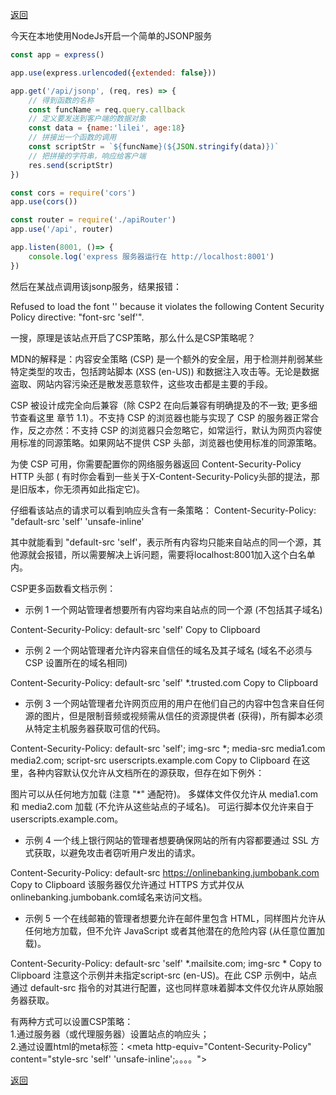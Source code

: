 [返回](./index.md)

今天在本地使用NodeJs开启一个简单的JSONP服务
```javascript
const app = express()

app.use(express.urlencoded({extended: false}))

app.get('/api/jsonp', (req, res) => {
    // 得到函数的名称
    const funcName = req.query.callback
    // 定义要发送到客户端的数据对象
    const data = {name:'lilei', age:18}
    // 拼接出一个函数的调用
    const scriptStr = `${funcName}(${JSON.stringify(data)})`
    // 把拼接的字符串，响应给客户端
    res.send(scriptStr)
})

const cors = require('cors')
app.use(cors())

const router = require('./apiRouter')
app.use('/api', router)

app.listen(8001, ()=> {
    console.log('express 服务器运行在 http://localhost:8001')
})
```

然后在某战点调用该jsonp服务，结果报错：

Refused to load the font '<URL>' because it violates the following Content Security Policy directive: "font-src 'self'".

一搜，原理是该站点开启了CSP策略，那么什么是CSP策略呢？

MDN的解释是：内容安全策略 (CSP) 是一个额外的安全层，用于检测并削弱某些特定类型的攻击，包括跨站脚本 (XSS (en-US)) 和数据注入攻击等。无论是数据盗取、网站内容污染还是散发恶意软件，这些攻击都是主要的手段。

CSP 被设计成完全向后兼容（除 CSP2 在向后兼容有明确提及的不一致; 更多细节查看这里 章节 1.1）。不支持 CSP 的浏览器也能与实现了 CSP 的服务器正常合作，反之亦然：不支持 CSP 的浏览器只会忽略它，如常运行，默认为网页内容使用标准的同源策略。如果网站不提供 CSP 头部，浏览器也使用标准的同源策略。

为使 CSP 可用，你需要配置你的网络服务器返回 Content-Security-Policy HTTP 头部 ( 有时你会看到一些关于X-Content-Security-Policy头部的提法，那是旧版本，你无须再如此指定它)。

仔细看该站点的请求可以看到响应头含有一条策略：
Content-Security-Policy: "default-src 'self' 'unsafe-inline'

其中就能看到 "default-src 'self'，表示所有内容均只能来自站点的同一个源，其他源就会报错，所以需要解决上诉问题，需要将localhost:8001加入这个白名单内。

CSP更多函数看文档示例：

- 示例 1
一个网站管理者想要所有内容均来自站点的同一个源 (不包括其子域名)

Content-Security-Policy: default-src 'self'
Copy to Clipboard
- 示例 2
一个网站管理者允许内容来自信任的域名及其子域名 (域名不必须与 CSP 设置所在的域名相同)

Content-Security-Policy: default-src 'self' *.trusted.com
Copy to Clipboard
- 示例 3
一个网站管理者允许网页应用的用户在他们自己的内容中包含来自任何源的图片，但是限制音频或视频需从信任的资源提供者 (获得)，所有脚本必须从特定主机服务器获取可信的代码。

Content-Security-Policy: default-src 'self'; img-src *; media-src media1.com media2.com; script-src userscripts.example.com
Copy to Clipboard
在这里，各种内容默认仅允许从文档所在的源获取，但存在如下例外：

图片可以从任何地方加载 (注意 "*" 通配符)。
多媒体文件仅允许从 media1.com 和 media2.com 加载 (不允许从这些站点的子域名)。
可运行脚本仅允许来自于 userscripts.example.com。
- 示例 4
一个线上银行网站的管理者想要确保网站的所有内容都要通过 SSL 方式获取，以避免攻击者窃听用户发出的请求。

Content-Security-Policy: default-src https://onlinebanking.jumbobank.com
Copy to Clipboard
该服务器仅允许通过 HTTPS 方式并仅从onlinebanking.jumbobank.com域名来访问文档。

- 示例 5
一个在线邮箱的管理者想要允许在邮件里包含 HTML，同样图片允许从任何地方加载，但不允许 JavaScript 或者其他潜在的危险内容 (从任意位置加载)。

Content-Security-Policy: default-src 'self' *.mailsite.com; img-src *
Copy to Clipboard
注意这个示例并未指定script-src (en-US)。在此 CSP 示例中，站点通过 default-src 指令的对其进行配置，这也同样意味着脚本文件仅允许从原始服务器获取。

有两种方式可以设置CSP策略：\
1.通过服务器（或代理服务器）设置站点的响应头；\
2.通过设置html的meta标签：\<meta http-equiv="Content-Security-Policy" content="style-src 'self' 'unsafe-inline';。。。。">

[返回](./index.md)
